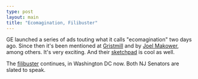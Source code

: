 ```yaml
---
type: post
layout: main
title: "Ecomagination, Filibuster"
---
```

GE launched a series of ads touting what it calls "ecomagination" two days
ago. Since then it's been mentioned at
[Gristmill](http://gristmill.grist.org/story/2005/5/8/222321/6123) and by
[Joel Makower](http://makower.typepad.com/joel_makower/), among others. It's
very exciting. And their
[sketchpad](http://www.geimaginationcubed.com/LaunchPage) is cool as well.

  
The [filibuster](http://www.filibusterfrist.com) continues, in Washington DC
now. Both NJ Senators are slated to speak.

